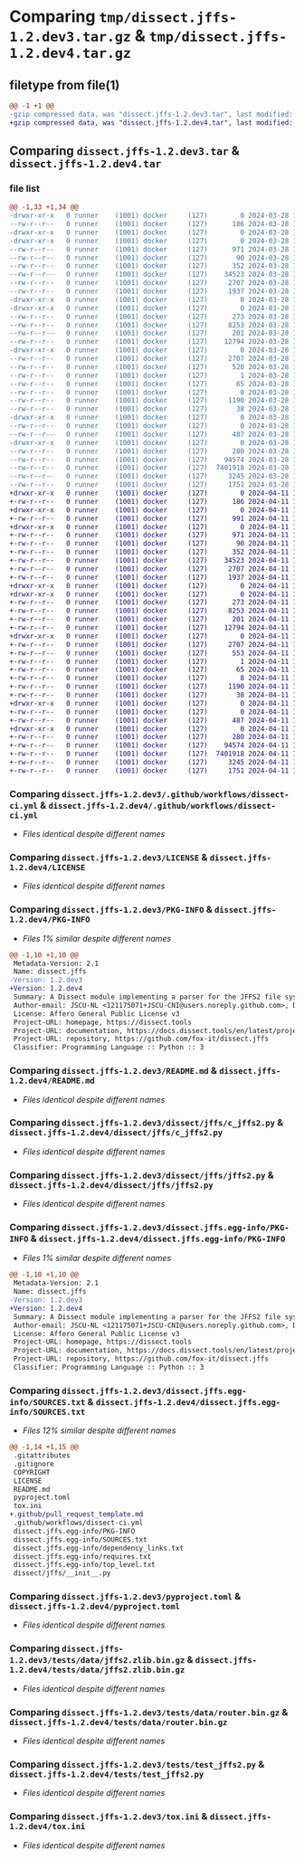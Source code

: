 # Comparing `tmp/dissect.jffs-1.2.dev3.tar.gz` & `tmp/dissect.jffs-1.2.dev4.tar.gz`

## filetype from file(1)

```diff
@@ -1 +1 @@
-gzip compressed data, was "dissect.jffs-1.2.dev3.tar", last modified: Thu Mar 28 17:22:16 2024, max compression
+gzip compressed data, was "dissect.jffs-1.2.dev4.tar", last modified: Thu Apr 11 11:56:53 2024, max compression
```

## Comparing `dissect.jffs-1.2.dev3.tar` & `dissect.jffs-1.2.dev4.tar`

### file list

```diff
@@ -1,33 +1,34 @@
-drwxr-xr-x   0 runner    (1001) docker     (127)        0 2024-03-28 17:22:16.730053 dissect.jffs-1.2.dev3/
--rw-r--r--   0 runner    (1001) docker     (127)      186 2024-03-28 17:22:02.000000 dissect.jffs-1.2.dev3/.gitattributes
-drwxr-xr-x   0 runner    (1001) docker     (127)        0 2024-03-28 17:22:16.714053 dissect.jffs-1.2.dev3/.github/
-drwxr-xr-x   0 runner    (1001) docker     (127)        0 2024-03-28 17:22:16.718053 dissect.jffs-1.2.dev3/.github/workflows/
--rw-r--r--   0 runner    (1001) docker     (127)      971 2024-03-28 17:22:02.000000 dissect.jffs-1.2.dev3/.github/workflows/dissect-ci.yml
--rw-r--r--   0 runner    (1001) docker     (127)       90 2024-03-28 17:22:02.000000 dissect.jffs-1.2.dev3/.gitignore
--rw-r--r--   0 runner    (1001) docker     (127)      352 2024-03-28 17:22:02.000000 dissect.jffs-1.2.dev3/COPYRIGHT
--rw-r--r--   0 runner    (1001) docker     (127)    34523 2024-03-28 17:22:02.000000 dissect.jffs-1.2.dev3/LICENSE
--rw-r--r--   0 runner    (1001) docker     (127)     2707 2024-03-28 17:22:16.730053 dissect.jffs-1.2.dev3/PKG-INFO
--rw-r--r--   0 runner    (1001) docker     (127)     1937 2024-03-28 17:22:02.000000 dissect.jffs-1.2.dev3/README.md
-drwxr-xr-x   0 runner    (1001) docker     (127)        0 2024-03-28 17:22:16.714053 dissect.jffs-1.2.dev3/dissect/
-drwxr-xr-x   0 runner    (1001) docker     (127)        0 2024-03-28 17:22:16.718053 dissect.jffs-1.2.dev3/dissect/jffs/
--rw-r--r--   0 runner    (1001) docker     (127)      273 2024-03-28 17:22:02.000000 dissect.jffs-1.2.dev3/dissect/jffs/__init__.py
--rw-r--r--   0 runner    (1001) docker     (127)     8253 2024-03-28 17:22:02.000000 dissect.jffs-1.2.dev3/dissect/jffs/c_jffs2.py
--rw-r--r--   0 runner    (1001) docker     (127)      201 2024-03-28 17:22:02.000000 dissect.jffs-1.2.dev3/dissect/jffs/exceptions.py
--rw-r--r--   0 runner    (1001) docker     (127)    12794 2024-03-28 17:22:02.000000 dissect.jffs-1.2.dev3/dissect/jffs/jffs2.py
-drwxr-xr-x   0 runner    (1001) docker     (127)        0 2024-03-28 17:22:16.730053 dissect.jffs-1.2.dev3/dissect.jffs.egg-info/
--rw-r--r--   0 runner    (1001) docker     (127)     2707 2024-03-28 17:22:16.000000 dissect.jffs-1.2.dev3/dissect.jffs.egg-info/PKG-INFO
--rw-r--r--   0 runner    (1001) docker     (127)      520 2024-03-28 17:22:16.000000 dissect.jffs-1.2.dev3/dissect.jffs.egg-info/SOURCES.txt
--rw-r--r--   0 runner    (1001) docker     (127)        1 2024-03-28 17:22:16.000000 dissect.jffs-1.2.dev3/dissect.jffs.egg-info/dependency_links.txt
--rw-r--r--   0 runner    (1001) docker     (127)       65 2024-03-28 17:22:16.000000 dissect.jffs-1.2.dev3/dissect.jffs.egg-info/requires.txt
--rw-r--r--   0 runner    (1001) docker     (127)        8 2024-03-28 17:22:16.000000 dissect.jffs-1.2.dev3/dissect.jffs.egg-info/top_level.txt
--rw-r--r--   0 runner    (1001) docker     (127)     1190 2024-03-28 17:22:11.000000 dissect.jffs-1.2.dev3/pyproject.toml
--rw-r--r--   0 runner    (1001) docker     (127)       38 2024-03-28 17:22:16.730053 dissect.jffs-1.2.dev3/setup.cfg
-drwxr-xr-x   0 runner    (1001) docker     (127)        0 2024-03-28 17:22:16.722053 dissect.jffs-1.2.dev3/tests/
--rw-r--r--   0 runner    (1001) docker     (127)        0 2024-03-28 17:22:02.000000 dissect.jffs-1.2.dev3/tests/__init__.py
--rw-r--r--   0 runner    (1001) docker     (127)      487 2024-03-28 17:22:02.000000 dissect.jffs-1.2.dev3/tests/conftest.py
-drwxr-xr-x   0 runner    (1001) docker     (127)        0 2024-03-28 17:22:16.722053 dissect.jffs-1.2.dev3/tests/data/
--rw-r--r--   0 runner    (1001) docker     (127)      280 2024-03-28 17:22:04.000000 dissect.jffs-1.2.dev3/tests/data/jffs2.bin.gz
--rw-r--r--   0 runner    (1001) docker     (127)    94574 2024-03-28 17:22:04.000000 dissect.jffs-1.2.dev3/tests/data/jffs2.zlib.bin.gz
--rw-r--r--   0 runner    (1001) docker     (127)  7401918 2024-03-28 17:22:04.000000 dissect.jffs-1.2.dev3/tests/data/router.bin.gz
--rw-r--r--   0 runner    (1001) docker     (127)     3245 2024-03-28 17:22:03.000000 dissect.jffs-1.2.dev3/tests/test_jffs2.py
--rw-r--r--   0 runner    (1001) docker     (127)     1751 2024-03-28 17:22:03.000000 dissect.jffs-1.2.dev3/tox.ini
+drwxr-xr-x   0 runner    (1001) docker     (127)        0 2024-04-11 11:56:53.679379 dissect.jffs-1.2.dev4/
+-rw-r--r--   0 runner    (1001) docker     (127)      186 2024-04-11 11:56:44.000000 dissect.jffs-1.2.dev4/.gitattributes
+drwxr-xr-x   0 runner    (1001) docker     (127)        0 2024-04-11 11:56:53.667379 dissect.jffs-1.2.dev4/.github/
+-rw-r--r--   0 runner    (1001) docker     (127)      991 2024-04-11 11:56:44.000000 dissect.jffs-1.2.dev4/.github/pull_request_template.md
+drwxr-xr-x   0 runner    (1001) docker     (127)        0 2024-04-11 11:56:53.667379 dissect.jffs-1.2.dev4/.github/workflows/
+-rw-r--r--   0 runner    (1001) docker     (127)      971 2024-04-11 11:56:44.000000 dissect.jffs-1.2.dev4/.github/workflows/dissect-ci.yml
+-rw-r--r--   0 runner    (1001) docker     (127)       90 2024-04-11 11:56:44.000000 dissect.jffs-1.2.dev4/.gitignore
+-rw-r--r--   0 runner    (1001) docker     (127)      352 2024-04-11 11:56:44.000000 dissect.jffs-1.2.dev4/COPYRIGHT
+-rw-r--r--   0 runner    (1001) docker     (127)    34523 2024-04-11 11:56:44.000000 dissect.jffs-1.2.dev4/LICENSE
+-rw-r--r--   0 runner    (1001) docker     (127)     2707 2024-04-11 11:56:53.679379 dissect.jffs-1.2.dev4/PKG-INFO
+-rw-r--r--   0 runner    (1001) docker     (127)     1937 2024-04-11 11:56:44.000000 dissect.jffs-1.2.dev4/README.md
+drwxr-xr-x   0 runner    (1001) docker     (127)        0 2024-04-11 11:56:53.663379 dissect.jffs-1.2.dev4/dissect/
+drwxr-xr-x   0 runner    (1001) docker     (127)        0 2024-04-11 11:56:53.667379 dissect.jffs-1.2.dev4/dissect/jffs/
+-rw-r--r--   0 runner    (1001) docker     (127)      273 2024-04-11 11:56:44.000000 dissect.jffs-1.2.dev4/dissect/jffs/__init__.py
+-rw-r--r--   0 runner    (1001) docker     (127)     8253 2024-04-11 11:56:44.000000 dissect.jffs-1.2.dev4/dissect/jffs/c_jffs2.py
+-rw-r--r--   0 runner    (1001) docker     (127)      201 2024-04-11 11:56:44.000000 dissect.jffs-1.2.dev4/dissect/jffs/exceptions.py
+-rw-r--r--   0 runner    (1001) docker     (127)    12794 2024-04-11 11:56:44.000000 dissect.jffs-1.2.dev4/dissect/jffs/jffs2.py
+drwxr-xr-x   0 runner    (1001) docker     (127)        0 2024-04-11 11:56:53.679379 dissect.jffs-1.2.dev4/dissect.jffs.egg-info/
+-rw-r--r--   0 runner    (1001) docker     (127)     2707 2024-04-11 11:56:53.000000 dissect.jffs-1.2.dev4/dissect.jffs.egg-info/PKG-INFO
+-rw-r--r--   0 runner    (1001) docker     (127)      553 2024-04-11 11:56:53.000000 dissect.jffs-1.2.dev4/dissect.jffs.egg-info/SOURCES.txt
+-rw-r--r--   0 runner    (1001) docker     (127)        1 2024-04-11 11:56:53.000000 dissect.jffs-1.2.dev4/dissect.jffs.egg-info/dependency_links.txt
+-rw-r--r--   0 runner    (1001) docker     (127)       65 2024-04-11 11:56:53.000000 dissect.jffs-1.2.dev4/dissect.jffs.egg-info/requires.txt
+-rw-r--r--   0 runner    (1001) docker     (127)        8 2024-04-11 11:56:53.000000 dissect.jffs-1.2.dev4/dissect.jffs.egg-info/top_level.txt
+-rw-r--r--   0 runner    (1001) docker     (127)     1190 2024-04-11 11:56:48.000000 dissect.jffs-1.2.dev4/pyproject.toml
+-rw-r--r--   0 runner    (1001) docker     (127)       38 2024-04-11 11:56:53.679379 dissect.jffs-1.2.dev4/setup.cfg
+drwxr-xr-x   0 runner    (1001) docker     (127)        0 2024-04-11 11:56:53.667379 dissect.jffs-1.2.dev4/tests/
+-rw-r--r--   0 runner    (1001) docker     (127)        0 2024-04-11 11:56:44.000000 dissect.jffs-1.2.dev4/tests/__init__.py
+-rw-r--r--   0 runner    (1001) docker     (127)      487 2024-04-11 11:56:44.000000 dissect.jffs-1.2.dev4/tests/conftest.py
+drwxr-xr-x   0 runner    (1001) docker     (127)        0 2024-04-11 11:56:53.667379 dissect.jffs-1.2.dev4/tests/data/
+-rw-r--r--   0 runner    (1001) docker     (127)      280 2024-04-11 11:56:45.000000 dissect.jffs-1.2.dev4/tests/data/jffs2.bin.gz
+-rw-r--r--   0 runner    (1001) docker     (127)    94574 2024-04-11 11:56:45.000000 dissect.jffs-1.2.dev4/tests/data/jffs2.zlib.bin.gz
+-rw-r--r--   0 runner    (1001) docker     (127)  7401918 2024-04-11 11:56:45.000000 dissect.jffs-1.2.dev4/tests/data/router.bin.gz
+-rw-r--r--   0 runner    (1001) docker     (127)     3245 2024-04-11 11:56:44.000000 dissect.jffs-1.2.dev4/tests/test_jffs2.py
+-rw-r--r--   0 runner    (1001) docker     (127)     1751 2024-04-11 11:56:44.000000 dissect.jffs-1.2.dev4/tox.ini
```

### Comparing `dissect.jffs-1.2.dev3/.github/workflows/dissect-ci.yml` & `dissect.jffs-1.2.dev4/.github/workflows/dissect-ci.yml`

 * *Files identical despite different names*

### Comparing `dissect.jffs-1.2.dev3/LICENSE` & `dissect.jffs-1.2.dev4/LICENSE`

 * *Files identical despite different names*

### Comparing `dissect.jffs-1.2.dev3/PKG-INFO` & `dissect.jffs-1.2.dev4/PKG-INFO`

 * *Files 1% similar despite different names*

```diff
@@ -1,10 +1,10 @@
 Metadata-Version: 2.1
 Name: dissect.jffs
-Version: 1.2.dev3
+Version: 1.2.dev4
 Summary: A Dissect module implementing a parser for the JFFS2 file system, commonly used by router operating systems
 Author-email: JSCU-NL <121175071+JSCU-CNI@users.noreply.github.com>, Dissect Team <dissect@fox-it.com>
 License: Affero General Public License v3
 Project-URL: homepage, https://dissect.tools
 Project-URL: documentation, https://docs.dissect.tools/en/latest/projects/dissect.jffs
 Project-URL: repository, https://github.com/fox-it/dissect.jffs
 Classifier: Programming Language :: Python :: 3
```

### Comparing `dissect.jffs-1.2.dev3/README.md` & `dissect.jffs-1.2.dev4/README.md`

 * *Files identical despite different names*

### Comparing `dissect.jffs-1.2.dev3/dissect/jffs/c_jffs2.py` & `dissect.jffs-1.2.dev4/dissect/jffs/c_jffs2.py`

 * *Files identical despite different names*

### Comparing `dissect.jffs-1.2.dev3/dissect/jffs/jffs2.py` & `dissect.jffs-1.2.dev4/dissect/jffs/jffs2.py`

 * *Files identical despite different names*

### Comparing `dissect.jffs-1.2.dev3/dissect.jffs.egg-info/PKG-INFO` & `dissect.jffs-1.2.dev4/dissect.jffs.egg-info/PKG-INFO`

 * *Files 1% similar despite different names*

```diff
@@ -1,10 +1,10 @@
 Metadata-Version: 2.1
 Name: dissect.jffs
-Version: 1.2.dev3
+Version: 1.2.dev4
 Summary: A Dissect module implementing a parser for the JFFS2 file system, commonly used by router operating systems
 Author-email: JSCU-NL <121175071+JSCU-CNI@users.noreply.github.com>, Dissect Team <dissect@fox-it.com>
 License: Affero General Public License v3
 Project-URL: homepage, https://dissect.tools
 Project-URL: documentation, https://docs.dissect.tools/en/latest/projects/dissect.jffs
 Project-URL: repository, https://github.com/fox-it/dissect.jffs
 Classifier: Programming Language :: Python :: 3
```

### Comparing `dissect.jffs-1.2.dev3/dissect.jffs.egg-info/SOURCES.txt` & `dissect.jffs-1.2.dev4/dissect.jffs.egg-info/SOURCES.txt`

 * *Files 12% similar despite different names*

```diff
@@ -1,14 +1,15 @@
 .gitattributes
 .gitignore
 COPYRIGHT
 LICENSE
 README.md
 pyproject.toml
 tox.ini
+.github/pull_request_template.md
 .github/workflows/dissect-ci.yml
 dissect.jffs.egg-info/PKG-INFO
 dissect.jffs.egg-info/SOURCES.txt
 dissect.jffs.egg-info/dependency_links.txt
 dissect.jffs.egg-info/requires.txt
 dissect.jffs.egg-info/top_level.txt
 dissect/jffs/__init__.py
```

### Comparing `dissect.jffs-1.2.dev3/pyproject.toml` & `dissect.jffs-1.2.dev4/pyproject.toml`

 * *Files identical despite different names*

### Comparing `dissect.jffs-1.2.dev3/tests/data/jffs2.zlib.bin.gz` & `dissect.jffs-1.2.dev4/tests/data/jffs2.zlib.bin.gz`

 * *Files identical despite different names*

### Comparing `dissect.jffs-1.2.dev3/tests/data/router.bin.gz` & `dissect.jffs-1.2.dev4/tests/data/router.bin.gz`

 * *Files identical despite different names*

### Comparing `dissect.jffs-1.2.dev3/tests/test_jffs2.py` & `dissect.jffs-1.2.dev4/tests/test_jffs2.py`

 * *Files identical despite different names*

### Comparing `dissect.jffs-1.2.dev3/tox.ini` & `dissect.jffs-1.2.dev4/tox.ini`

 * *Files identical despite different names*

